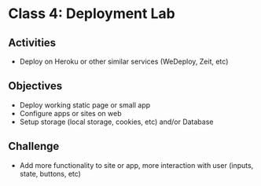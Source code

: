 
# Class 4: Deployment Lab

## Activities
  - Deploy on Heroku or other similar services (WeDeploy, Zeit, etc)

## Objectives
  - Deploy working static page or small app
  - Configure apps or sites on web
  - Setup storage (local storage, cookies, etc) and/or Database

## Challenge
  - Add more functionality to site or app, more interaction with user (inputs, state, buttons, etc)
